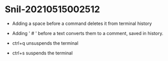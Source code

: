 # Snil-20210515002512
- Adding a space before a command deletes it from terminal history  

- Adding ' # ' before a text converts them to a comment, saved in history.

- ctrl+q unsuspends the terminal
- ctrl+s suspends the terminal
